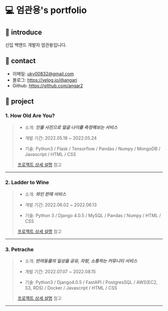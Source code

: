 # 💻 엄관용's portfolio


## 📌 introduce
신입 백엔드 개발자 엄관용입니다.

## 📌 contact
- 이메일: uky00832@gmail.com
- 블로그: https://velog.io/@angari
- Github: https://github.com/angar2


## 📌 project

### 1. How Old Are You?
> - 소개: ***인물 사진으로 얼굴 나이를 측정해보는 서비스***  
> 
> - 개발 기간: 2022.05.18 ~ 2022.05.24  
> 
> - 기술: Python3 / Flask / Tensorflow / Pandas / Numpy / MongoDB / Javascript / HTML / CSS
> 
> [프로젝트 상세 설명](https://github.com/angar2/HOAY-backend) 참고
---
### 2. Ladder to Wine
> - 소개: ***와인 판매 서비스***  
> 
> - 개발 기간: 2022.06.02 ~ 2022.06.13  
> 
> - 기술: Python 3 / Django 4.0.5 / MySQL / Pandas / Numpy / HTML / CSS
> 
> [프로젝트 상세 설명](https://github.com/angar2/LadderToWine) 참고
---
### 3. Petrache
> - 소개: ***반려동물의 일상을 공유, 자랑, 소통하는 커뮤니티 서비스***  
> 
> - 개발 기간: 2022.07.07 ~ 2022.08.15  
> 
> - 기술: Python3 / Django4.0.5 / FastAPI / PostgresSQL / AWS(EC2, S3, RDS) / Docker / Javascript / HTML / CSS
> 
> [프로젝트 상세 설명](https://github.com/angar2/Petrasche_backend) 참고
---
